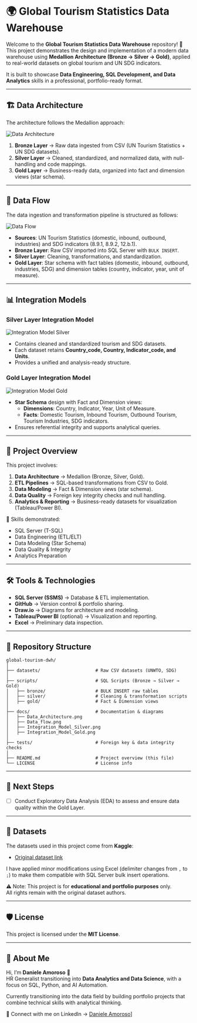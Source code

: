 # 🌍 Global Tourism Statistics Data Warehouse

Welcome to the **Global Tourism Statistics Data Warehouse** repository! 🚀  
This project demonstrates the design and implementation of a modern data warehouse using **Medallion Architecture (Bronze → Silver → Gold)**, applied to real-world datasets on global tourism and UN SDG indicators.  

It is built to showcase **Data Engineering, SQL Development, and Data Analytics** skills in a professional, portfolio-ready format.  

---

## 🏗️ Data Architecture

The architecture follows the Medallion approach:  

![Data Architecture](docs/Data_Architecture.png)  

1. **Bronze Layer** → Raw data ingested from CSV (UN Tourism Statistics + UN SDG datasets).  
2. **Silver Layer** → Cleaned, standardized, and normalized data, with null-handling and code mappings.  
3. **Gold Layer** → Business-ready data, organized into fact and dimension views (star schema).  

---

## 🔄 Data Flow

The data ingestion and transformation pipeline is structured as follows:  

![Data Flow](docs/Data_flow.png)  

- **Sources**: UN Tourism Statistics (domestic, inbound, outbound, industries) and SDG indicators (8.9.1, 8.9.2, 12.b.1).  
- **Bronze Layer**: Raw CSV imported into SQL Server with `BULK INSERT`.  
- **Silver Layer**: Cleaning, transformations, and standardization.  
- **Gold Layer**: Star schema with fact tables (domestic, inbound, outbound, industries, SDG) and dimension tables (country, indicator, year, unit of measure).  

---

## 📊 Integration Models

### Silver Layer Integration Model  

![Integration Model Silver](docs/Integration_Model_Silver.png)  

- Contains cleaned and standardized tourism and SDG datasets.  
- Each dataset retains **Country_code, Country, Indicator_code, and Units**.  
- Provides a unified and analysis-ready structure.  

### Gold Layer Integration Model  

![Integration Model Gold](docs/Integration_Model_Gold.png)  

- **Star Schema** design with Fact and Dimension views:  
  - **Dimensions**: Country, Indicator, Year, Unit of Measure.  
  - **Facts**: Domestic Tourism, Inbound Tourism, Outbound Tourism, Tourism Industries, SDG indicators.  
- Ensures referential integrity and supports analytical queries.  

---

## 📖 Project Overview

This project involves:  

1. **Data Architecture** → Medallion (Bronze, Silver, Gold).  
2. **ETL Pipelines** → SQL-based transformations from CSV to Gold.  
3. **Data Modeling** → Fact & Dimension views (star schema).  
4. **Data Quality** → Foreign key integrity checks and null handling.  
5. **Analytics & Reporting** → Business-ready datasets for visualization (Tableau/Power BI).  

🎯 Skills demonstrated:  
- SQL Server (T-SQL)  
- Data Engineering (ETL/ELT)  
- Data Modeling (Star Schema)  
- Data Quality & Integrity  
- Analytics Preparation  

---

## 🛠️ Tools & Technologies

- **SQL Server (SSMS)** → Database & ETL implementation.  
- **GitHub** → Version control & portfolio sharing.  
- **Draw.io** → Diagrams for architecture and modeling.  
- **Tableau/Power BI** (optional) → Visualization and reporting.  
- **Excel** → Preliminary data inspection.  

---

## 📂 Repository Structure

```
global-tourism-dwh/
│
├── datasets/                     # Raw CSV datasets (UNWTO, SDG)
│
├── scripts/                      # SQL Scripts (Bronze → Silver → Gold)
│   ├── bronze/                   # BULK INSERT raw tables
│   ├── silver/                   # Cleaning & transformation scripts
│   ├── gold/                     # Fact & Dimension views
│
├── docs/                         # Documentation & diagrams
│   ├── Data_Architecture.png
│   ├── Data_flow.png
│   ├── Integration_Model_Silver.png
│   ├── Integration_Model_Gold.png
│
├── tests/                        # Foreign key & data integrity checks
│
├── README.md                     # Project overview (this file)
└── LICENSE                       # License info
```

---

## 🚀 Next Steps

- [ ] Conduct Exploratory Data Analysis (EDA) to assess and ensure data quality within the Gold Layer.

---

## 📂 Datasets

The datasets used in this project come from **Kaggle**:  
- [Original dataset link](https://www.kaggle.com/datasets/aritra100/global-tourism-statistics)  

I have applied minor modifications using Excel (delimiter changes from `,` to `;`) to make them compatible with SQL Server bulk insert operations.

⚠️ Note: This project is for **educational and portfolio purposes** only.  
All rights remain with the original dataset authors.

---

## 🛡️ License

This project is licensed under the **MIT License**.  

---

## 🌟 About Me

Hi, I’m **Daniele Amoroso** 👋  
HR Generalist transitioning into **Data Analytics and Data Science**, with a focus on SQL, Python, and AI Automation.

Currently transitioning into the data field by building portfolio projects that combine technical skills with analytical thinking.  

📌 Connect with me on LinkedIn → [Daniele Amoroso](https://www.linkedin.com/in/daniele-a-080786b7/)]  
